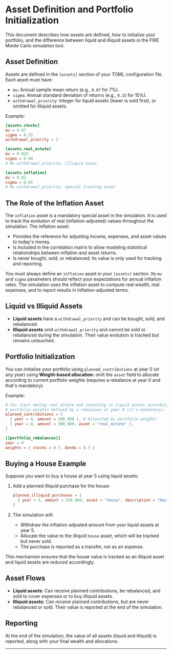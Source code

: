 # Asset Definition and Portfolio Initialization

This document describes how assets are defined, how to initialize your portfolio, and the
difference between liquid and illiquid assets in the FIRE Monte Carlo simulation tool.

## Asset Definition

Assets are defined in the `[assets]` section of your TOML configuration file. Each asset must have:

- `mu`: Annual sample mean return (e.g., `0.07` for 7%).
- `sigma`: Annual standard deviation of returns (e.g., `0.15` for 15%).
- `withdrawal_priority`: Integer for liquid assets (lower is sold first), or omitted for
  illiquid assets.

Example:

```toml
[assets.stocks]
mu = 0.07
sigma = 0.15
withdrawal_priority = 2

[assets.real_estate]
mu = 0.025
sigma = 0.04
# No withdrawal_priority: illiquid asset

[assets.inflation]
mu = 0.02
sigma = 0.01
# No withdrawal_priority: special tracking asset
```

## The Role of the Inflation Asset

The `inflation` asset is a mandatory special asset in the simulation. It is used to track
the evolution of real (inflation-adjusted) values throughout the simulation. The inflation
asset:

- Provides the reference for adjusting income, expenses, and asset values to today's money.
- Is included in the correlation matrix to allow modeling statistical relationships between
  inflation and asset returns.
- Is never bought, sold, or rebalanced; its value is only used for tracking and reporting.

You must always define an `inflation` asset in your `[assets]` section. Its `mu` and `sigma`
parameters should reflect your expectations for annual inflation rates. The simulation uses
the inflation asset to compute real wealth, real expenses, and to report results in
inflation-adjusted terms.

## Liquid vs Illiquid Assets

- **Liquid assets** have a `withdrawal_priority` and can be bought, sold, and rebalanced.
- **Illiquid assets** omit `withdrawal_priority` and cannot be sold or rebalanced during the
  simulation. Their value evolution is tracked but remains untouched.

## Portfolio Initialization

You can initialize your portfolio using `planned_contributions` at year 0 (or any year)
using **Weight-based allocation:** omit the `asset` field to allocate according to current
portfolio weights (requires a rebalance at year 0 and that's mandatory).

Example:

```toml
# You start owning real estate and investing in liquid assets accordingly to
# portfolio weights defined by a rebalance at year 0 (it's mandatory).
planned_contributions = [
  { year = 0, amount = 100_000 }, # Allocated by portfolio weights
  { year = 0, amount = 300_000, asset = "real_estate" },
]

[[portfolio_rebalances]]
year = 0
weights = { stocks = 0.7, bonds = 0.3 }
```

## Buying a House Example

Suppose you want to buy a house at year 5 using liquid assets:

1. Add a planned illiquid purchase for the house:

   ```toml
   planned_illiquid_purchases = [
     { year = 5, amount = 250_000, asset = "house", description = "House purchase" }
   ]
   ```

2. The simulation will:

   - Withdraw the inflation-adjusted amount from your liquid assets at year 5.
   - Allocate the value to the illiquid `house` asset, which will be tracked but never sold.
   - The purchase is reported as a transfer, not as an expense.

This mechanism ensures that the house value is tracked as an illiquid asset and
liquid assets are reduced accordingly.

## Asset Flows

- **Liquid assets:** Can receive planned contributions, be rebalanced, and sold to cover
  expenses or to buy illiquid assets.
- **Illiquid assets:** Can receive planned contributions, but are never rebalanced or sold.
  Their value is reported at the end of the simulation.

## Reporting

At the end of the simulation, the value of all assets (liquid and illiquid) is reported, along
with your final wealth and allocations.

---
